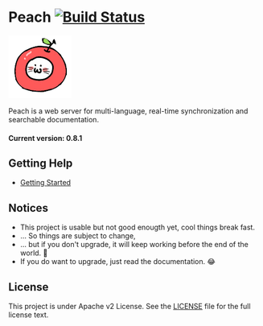 # Peach [![Build Status](https://travis-ci.org/peachdocs/peach.svg?branch=master)](https://travis-ci.org/peachdocs/peach)

![](public/img/favicon.ico)

Peach is a web server for multi-language, real-time synchronization and searchable documentation.

#### Current version: 0.8.1

## Getting Help

- [Getting Started](http://peachdocs.org/docs/intro/getting_started)

## Notices 

- This project is usable but not good enougth yet, cool things break fast.
- ... So things are subject to change,
- ... but if you don't upgrade, it will keep working before the end of the world. :100:
- If you do want to upgrade, just read the documentation. :joy:

## License

This project is under Apache v2 License. See the [LICENSE](LICENSE) file for the full license text.